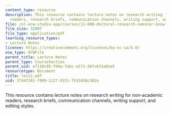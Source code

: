 ```yaml
---
content_type: resource
description: This resource contains lecture notes on research writing for non-academic
  readers, research briefs, communication channels, writing support, and editing styles.
file: /ol-ocw-studio-app/courses/11-800-doctoral-research-seminar-knowledge-in-the-public-arena-spring-2007/3744f281f989212791517531030c382a_lec11.pdf
file_size: 31007
file_type: application/pdf
learning_resource_types:
- Lecture Notes
license: https://creativecommons.org/licenses/by-nc-sa/4.0/
ocw_type: OCWFile
parent_title: Lecture Notes
parent_type: CourseSection
parent_uid: e7118c85-fd4a-fabc-e171-367c631a81e5
resourcetype: Document
title: lec11.pdf
uid: 3744f281-f989-2127-9151-7531030c382a
---
```

This resource contains lecture notes on research writing for non-academic readers, research briefs, communication channels, writing support, and editing styles.